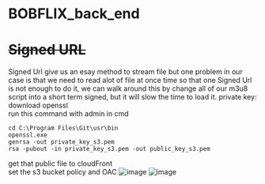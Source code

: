 # BOBFLIX_back_end

# ~~Signed URL~~ 
Signed Url give us an esay method to stream file but one problem in our case is that we need to read alot of file at once time so that one Signed Url is not enough to do it, we can walk around this by change all of our m3u8 script into a short term signed, but it will slow the time to load it.
private key: download openssl
<br>
run this command with admin in cmd
```
cd C:\Program Files\Git\usr\bin
openssl.exe
genrsa -out private_key_s3.pem
rsa -pubout -in private_key_s3.pem -out public_key_s3.pem
```
get that public file to cloudFront
<br>
set the s3 bucket policy and OAC
![image](https://user-images.githubusercontent.com/33323750/209884997-f951612c-d651-40c8-93c9-245885bfcf18.png)
![image](https://user-images.githubusercontent.com/33323750/209885041-817c2c06-b17e-4ac5-88ba-cae7bef63139.png)

